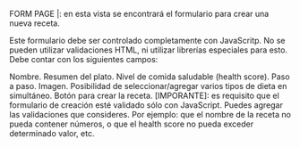 FORM PAGE |: en esta vista se encontrará el formulario para crear una nueva receta.

Este formulario debe ser controlado completamente con JavaScritp. No se pueden utilizar validaciones HTML, ni utilizar librerías especiales para esto. Debe contar con los siguientes campos:

Nombre.
Resumen del plato.
Nivel de comida saludable (health score).
Paso a paso.
Imagen.
Posibilidad de seleccionar/agregar varios tipos de dieta en simultáneo.
Botón para crear la receta.
[IMPORANTE]: es requisito que el formulario de creación esté validado sólo con JavaScript. Puedes agregar las validaciones que consideres. Por ejemplo: que el nombre de la receta no pueda contener números, o que el health score no pueda exceder determinado valor, etc.
